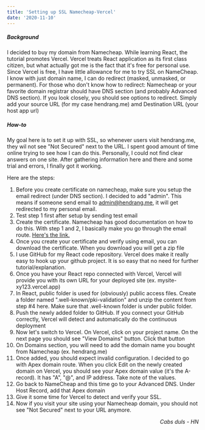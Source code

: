 ```yaml
---
title: 'Setting up SSL Namecheap-Vercel'
date: '2020-11-10'
---
```


##### Background
I decided to buy my domain from Namecheap. While learning React, the tutorial promotes Vercel. Vercel treats React application as its first class citizen, but what actually got me is the fact that it's free for personal use. Since Vercel is free, I have little allowance for me to try SSL on NameCheap. I know with just domain name, I can do redirect (masked, unmasked, or permanent). For those who don't know how to redirect: Namecheap or your favorite domain registrar should have DNS section (and probably Advanced DNS section). If you look closely, you should see options to redirect. Simply add your source URL (for my case hendrang.me) amd Destination URL (your host app url)

##### How-to

My goal here is to set it up with SSL, so whenever users visit hendrang.me, they wil not see "Not Secured" next to the URL. I spent good amount of time online trying to see how I can do this. Personally, I could not find clear answers on one site. After gathering information here and there and some trial and errors, I finally got it working.

Here are the steps:
1. Before you create certificate on namecheap, make sure you setup the email redirect (under DNS section). I decided to add "admin". This means if someone send email to admin@hendrang.me, it will get redirected to my personal email.
2. Test step 1 first after setup by sending test email
3. Create the certificate. Namecheap has good documentation on how to do this. With step 1 and 2, I basically make you go through the email route. <a target="_blank" href="https://www.namecheap.com/support/knowledgebase/article.aspx/804/69/ssl-certificate-activation-and-installation-for-domains-hosted-on-namecheap-hosting-servers">Here's the link.</a>
4. Once you create your certificate and verify using email, you can download the certificate. When you download you will get a zip file
5. I use GitHub for my React code repository. Vercel does make it really easy to hook up your github project. It is so easy that no need for further tutorial/explanation.
6. Once you have your React repo connected with Vercel, Vercel will provide you with its own URL for your deployed site (ex. mysite-xy123.vercel.app)
7. In React, public folder is used for (obviously) public access files. Create a folder named ".well-known/pki-validation" and unzip the content from step #4 here. Make sure that .well-known folder is under public folder.
8. Push the newly added folder to GitHub. If you connect your GitHub correctly, Vercel will detect and automatically do the continuous deployment
9. Now let's switch to Vercel. On Vercel, click on your project name. On the next page you should see "View Domains" button. Click that button
10. On Domains section, you will need to add the domain name you bought from Namecheap (ex. hendrang.me)
11. Once added, you should expect invalid configuration. I decided to go with Apex domain route. When you click Edit on the newly created domain on Vercel, you should see your Apex domain value (it's the A-record). It has "A", "@", and IP address. Take note of the values.
12. Go back to NameCheap and this time go to your Advanced DNS. Under Host Record, add that Apex domain
13. Give it some time for Vercel to detect and verify your SSL. 
14. Now if you visit your site using your Namecheap domain, you should not see "Not Secured" next to your URL anymore. 




<p style='text-align: right;'><em>Cabs duls - HN</em></p>
